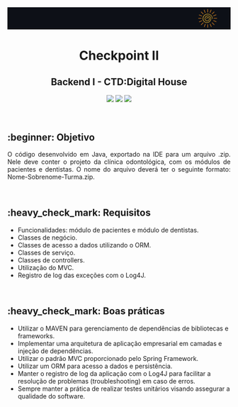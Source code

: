 <div align="center"><img src="https://github.com/lipollis/Imagens-Git/blob/main/banner_assinatura.svg" /></div>

<h1 align="center"> Checkpoint II </h1>
<h2 align="center"> Backend I - CTD:Digital House </h2>

<div align="center">
  <img src="https://cdn.jsdelivr.net/gh/devicons/devicon/icons/java/java-original-wordmark.svg" width="70px"/>
  <img src="https://cdn.jsdelivr.net/gh/devicons/devicon/icons/spring/spring-original-wordmark.svg" width="70px" />
  <img src="https://cdn.jsdelivr.net/gh/devicons/devicon/icons/mysql/mysql-original-wordmark.svg" width="70px" />
  <br>
  <br>
</div>

<br>
<h2>:beginner: Objetivo</h2>

<div align="left">
  <p align="justify">
O código desenvolvido em Java, exportado na IDE para um arquivo .zip. Nele deve conter o projeto da clínica odontológica, com os módulos de pacientes e dentistas. O nome do arquivo deverá ter o seguinte formato: Nome-Sobrenome-Turma.zip.
  </p>
</div>

<br>
<h2>:heavy_check_mark: Requisitos </h2>

<div align="left">
      <ul>
        <li> Funcionalidades: módulo de pacientes e módulo de dentistas.</li>
        <li> Classes de negócio.</li>
        <li> Classes de acesso a dados utilizando o ORM. </li>
        <li> Classes de serviço. </li>
        <li> Classes de controllers. </li>
        <li> Utilização do MVC. </li>
        <li> Registro de log das exceções com o Log4J. </li>
      </ul>
</div>

<br>
<h2>:heavy_check_mark: Boas práticas </h2>

<div align="left">
      <ul>
        <li> Utilizar o MAVEN para gerenciamento de dependências de bibliotecas e frameworks.</li>
        <li> Implementar uma arquitetura de aplicação empresarial em camadas e injeção de dependências.</li>
        <li> Utilizar o padrão MVC proporcionado pelo Spring Framework. </li>
        <li> Utilizar um ORM para acesso a dados e persistência. </li>
        <li> Manter o registro de log da aplicação com o Log4J para facilitar a resolução de problemas (troubleshooting) em caso de erros. </li>
        <li> Sempre manter a prática de realizar testes unitários visando assegurar a qualidade do software. </li>
      </ul>
</div>
